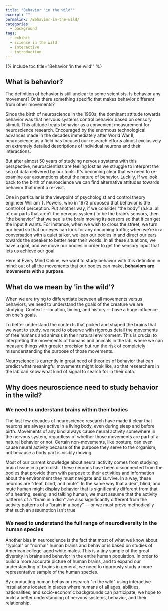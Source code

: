 ```yaml
---
title: "Behavior 'in the wild'"
excerpt: ""
permalink: /Behavior-in-the-wild/
categories:
  - background
tags:
  - exhibit
  - science in the wild
  - interactive
  - introduction
---
```


{% include toc title="Behavior 'in the wild'" %}

## What is behavior?

The definition of behavior is still unclear to some scientists. Is behavior any movement? Or is there something specific that makes behavior different from other movements?

Since the birth of neuroscience in the 1960s, the dominant attitude towards behavior was that nervous systems control behavior based on sensory stimuli. This attitude treats behavior as a convenient measurement for neuroscience research. Encouraged by the enormous technological advances made in the decades immediately after World War II, neuroscience as a field has focused our research efforts almost exclusively on extremely detailed descriptions of individual neurons and their interactions. 

But after almost 50 years of studying nervous systems with this perspective, neuroscientists are feeling lost as we struggle to interpret the sea of data delivered by our tools. It's becoming clear that we need to re-examine our assumptions about the nature of behavior. Luckily, if we look back to the birth of neuroscience we can find alternative attitudes towards behavior that merit a re-visit. 

One in particular is the viewpoint of psychologist and control theory engineer William T. Powers, who in 1973 proposed that behavior is the control of perception. Put another way, if we consider “the body” (a.k.a. all of our parts that aren’t the nervous system) to be the brain’s sensors, then “the behavior” that we see is the brain moving its sensors so that it can get the input it wants. For instance, when we wish to cross the street, we turn our head so that our eyes can look for any oncoming traffic; when we’re in a conversation with a quiet talker, we lean our bodies in and direct our ears towards the speaker to better hear their words. In all these situations, we have a goal, and we move our bodies in order to get the sensory input that lets us achieve our goal.

Here at Every Mind Online, we want to study behavior with this definition in mind: out of all the movements that our bodies can make, **behaviors are movements with a purpose.** 

## What do we mean by 'in the wild'? 

When we are trying to differentiate between all movements versus behaviors, we need to understand the goals of the creature we are studying. Context -- location, timing, and history -- have a huge influence on one's goals. 

To better understand the contexts that picked and shaped the brains that we want to study, we need to observe with rigorous detail the movements of free humans and animals in their natural environment. This is crucial to interpreting the movements of humans and animals in the lab, where we can measure things with greater precision but run the risk of completely misunderstanding the purpose of those movements. 

Neuroscience is currently in great need of theories of behavior that can predict what meaningful movements might look like, so that researchers in the lab can know what kind of signal to search for in their data. 

## Why does neuroscience need to study behavior in the wild?

### We need to understand brains within their bodies

The last few decades of neuroscience research have made it clear that neurons are always active in a living body, even during sleep and before birth. Movements of any kind always cause neural activity somewhere in the nervous system, regardless of whether those movements are part of a natural behavior or not. Certain non-movements, like posture, can even cause neural activity because of the purpose they serve to the organism, not because a body part is visibly moving. 

Most of our current knowledge about neural activity comes from studying brain tissue in a petri dish. These neurons have been disconnected from the bodies that provide them with purpose to their activities and information about the environment they must navigate and survive. In a way, these neurons are "deaf, blind, and mute". In the same way that a deaf, blind, and mute human might display behavior that is significantly different from that of a hearing, seeing, and talking human, we must assume that the activity patterns of a "brain in a dish" are also significantly different from the activity patterns of a "brain in a body" -- or we must prove methodically that such an assumption isn't true. 

### We need to understand the full range of neurodiversity in the human species

Another bias in neuroscience is the fact that most of what we know about "typical" or "normal" human brains and behavior is based on studies of American college-aged white males. This is a tiny sample of the great diversity in brains and behavior in the entire human population. In order to build a more accurate picture of human brains, and to expand our understanding of brains in general, we need to rigorously study a more representative sample of the human species. 

By conducting human behavior research "in the wild" using interactive installations located in places where humans of all ages, abilities, nationalities, and socio-economic backgrounds can participate, we hope to build a better understanding of nervous systems, behavior, and their relationship. 
